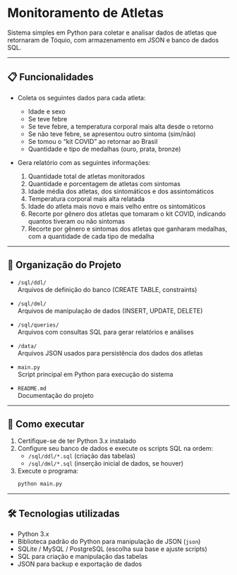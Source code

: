 # Monitoramento de Atletas

Sistema simples em Python para coletar e analisar dados de atletas que retornaram de Tóquio, com armazenamento em JSON e banco de dados SQL.

---

## 📋 Funcionalidades

- Coleta os seguintes dados para cada atleta:
  - Idade e sexo
  - Se teve febre
  - Se teve febre, a temperatura corporal mais alta desde o retorno
  - Se não teve febre, se apresentou outro sintoma (sim/não)
  - Se tomou o “kit COVID” ao retornar ao Brasil
  - Quantidade e tipo de medalhas (ouro, prata, bronze)

- Gera relatório com as seguintes informações:
  1. Quantidade total de atletas monitorados
  2. Quantidade e porcentagem de atletas com sintomas
  3. Idade média dos atletas, dos sintomáticos e dos assintomáticos
  4. Temperatura corporal mais alta relatada
  5. Idade do atleta mais novo e mais velho entre os sintomáticos
  6. Recorte por gênero dos atletas que tomaram o kit COVID, indicando quantos tiveram ou não sintomas
  7. Recorte por gênero e sintomas dos atletas que ganharam medalhas, com a quantidade de cada tipo de medalha

---

## 📂 Organização do Projeto

- `/sql/ddl/`  
  Arquivos de definição do banco (CREATE TABLE, constraints)

- `/sql/dml/`  
  Arquivos de manipulação de dados (INSERT, UPDATE, DELETE)

- `/sql/queries/`  
  Arquivos com consultas SQL para gerar relatórios e análises

- `/data/`  
  Arquivos JSON usados para persistência dos dados dos atletas

- `main.py`  
  Script principal em Python para execução do sistema

- `README.md`  
  Documentação do projeto

---

## 🚀 Como executar

1. Certifique-se de ter Python 3.x instalado  
2. Configure seu banco de dados e execute os scripts SQL na ordem:  
   - `/sql/ddl/*.sql` (criação das tabelas)  
   - `/sql/dml/*.sql` (inserção inicial de dados, se houver)  
3. Execute o programa:  
   ```bash
   python main.py

---

## 🛠️ Tecnologias utilizadas

- Python 3.x  
- Biblioteca padrão do Python para manipulação de JSON (`json`)  
- SQLite / MySQL / PostgreSQL (escolha sua base e ajuste scripts)  
- SQL para criação e manipulação das tabelas  
- JSON para backup e exportação de dados
